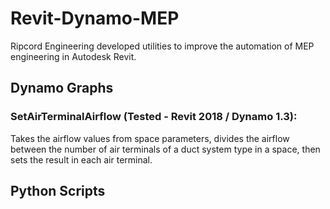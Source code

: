 # Revit-Dynamo-MEP
Ripcord Engineering developed utilities to improve the automation of MEP engineering in Autodesk Revit.

## Dynamo Graphs
### SetAirTerminalAirflow (Tested - Revit 2018 / Dynamo 1.3): 
Takes the airflow values from space parameters, divides the airflow between the number of air terminals of a duct system type in a space, then sets the result in each air terminal. 

## Python Scripts


